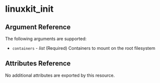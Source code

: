 <!--- autogenerated do not edit --->
# linuxkit_init

## Argument Reference

The following arguments are supported:

* `containers` - _list_ (Required)  Containers to mount on the root filesystem


## Attributes Reference

No additional attributes are exported by this resource.






